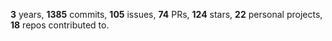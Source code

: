 **3** years, **1385** commits, **105** issues, **74** PRs, **124** stars, **22** personal projects, **18** repos contributed to.
